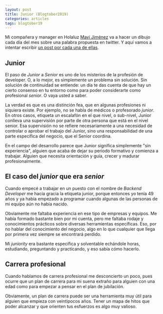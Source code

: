 ```yaml
---
layout: post
title: Junior (Blogtober2019)
categories: articles
tags: blogtober19
---
```


Mi compañera y manager en Holaluz [Mavi Jiménez](https://twitter.com/Linkita) va a hacer un dibujo cada día del mes sobre una palabra propuesta en twitter. Y aquí vamos a intentar escribir [un post por cada una de ellas](https://franiglesias.github.io/blogtober19-status/).

## Junior

El paso de *Junior* a *Senior* es uno de los misterios de la profesión de developer. O, a lo mejor, es simplemente un problema sin solución. Sin solución de continuidad se entiende: un día te das cuenta de que hay un cierto consenso en tu entorno como para poder considerarte como profesional *senior*. O vaya usted a saber.

La verdad es que es una distinción fea, que en algunas profesiones ni siquiera  existe. Por ejemplo, no se habla de médicos o profesorado *junior*. En otros casos, etiqueta un escalafón en el que nivel, o sub-nivel, Junior conlleva una supervisión por parte de otra persona que está en el nivel senior. Esa supervisión no se refiere necesariamente a una necesidad de controlar o aprobar el trabajo del Junior, sino una responsabilidad de una parte específica del negocio, que el Senior coordina.

En el campo del desarrollo parece que Junior significa simplemente "sin experiencia", alguien que acaba de dejar su periodo formativo y comienza a trabajar. Alguien que necesita orientación y guía, crecer y madurar profesionalmente.

## El caso del *junior* que era *senior*

Cuando empecé a trabajar en un puesto con el nombre de *Backend Developer* me hacía gracia la etiqueta junior, porque entonces yo tenía 49 años y ya había empezado a programar cuando algunas de las personas de mi equipo aún no había nacido.

Obviamente me faltaba experiencia en ese tipo de empresas y equipos. Me había formado bastante bien por mi cuenta, pero me faltaba rodaje y conocimientos prácticos sobre diversas herramientas específicas. Eso, por no hablar del conocimiento del negocio, algo en lo que cualquier que llega por primera vez siempre se encontrará perdido.

Mi *juniority* era bastante específica y solventable echándole horas, estudiando, preguntando y practicando, y eso sabía cómo hacerlo.

## Carrera profesional

Cuando hablamos de carrera profesional me desconcierto un poco, pues ocurre que un plan de carrera para mi suena extraño para alguien con una edad como para empezar a pensar en el plan de jubilación.

Obviamente, un plan de carrera puede ser una herramienta muy útil para alguien que empieza con veintipocos años. Tener un mapa de hitos que poder alcanzar y que orienten tus esfuerzos es algo muy valioso.




